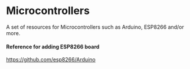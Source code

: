 # Microcontrollers
A set of resources for Microcontrollers such as Arduino, ESP8266 and/or more.


#### **Reference for adding ESP8266 board**
https://github.com/esp8266/Arduino
